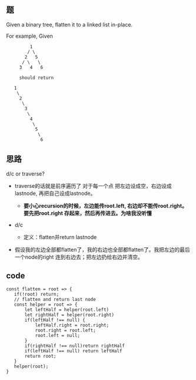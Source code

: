 ## 题

Given a binary tree, flatten it to a linked list in-place.

For example,
Given

```
         1
        / \
       2   5
      / \   \
     3   4   6
     
     should return 
     
   1
    \
     2
      \
       3
        \
         4
          \
           5
            \
             6
```

## 思路

d/c or traverse? 

- traverse的话就是前序遍历了 对于每一个点 把左边设成空，右边设成lastnode, 再把自己设成lastnode。
  
  - **要小心recursion的时候，左边能传root.left, 右边却不能传root.right。要先把root.right 存起来，然后再传进去。为啥我没听懂** 
 
 - d/c 
 
   - 定义：flatten并return lastnode
  
  - 假设我的左边全部都flatten了，我的右边也全部都flatten了。我把左边的最后一个node的right 连到右边去；把左边扔给右边并清空。
  

 
 ## code
 ```
 const flatten = root => {
	if(!root) return;
	// flatten and return last node 
	const helper = root => {
		let leftHalf = helper(root.left)
		let rightHalf = helper(root.right)
		if(leftHalf !== null) {
			leftHalf.right = root.right;
			root.right = root.left;
			root.left = null;
		}
		if(rightHalf !== null)return rightHalf
		if(leftHalf !== null) return leftHalf
		return root;
	}
	helper(root);
}
```

